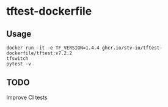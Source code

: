 # tftest-dockerfile

## Usage

```console
docker run -it -e TF_VERSION=1.4.4 ghcr.io/stv-io/tftest-dockerfile/tftest:v7.2.2
tfswitch
pytest -v
```

## TODO

Improve CI tests
